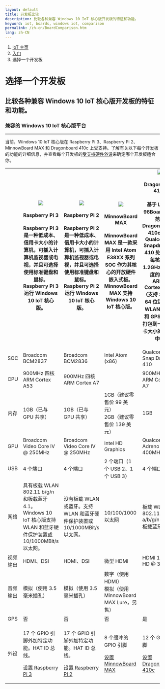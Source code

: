 ```yaml
---
layout: default
title: 开发板比较
description: 比较各种兼容 Windows 10 IoT 核心版开发板的特征和功能。
keyword: iot, boards, windows iot, comparison
permalink: /zh-cn/BoardComparison.htm
lang: zh-CN
---
```

<ol class="breadcrumb">
  <li>
    <a href="https://developer.microsoft.com/zh-cn/windows/iot">IoT 主页</a>
  </li>
  <li>
    <a href="{{site.baseurl}}/{{page.lang}}/GetStarted.htm">入门</a>
  </li>
  <li class="active">选择一个开发板</li>
</ol>
<h1 class="page-title"> 选择一个开发板 </h1>
<h2 class="subtext"> 比较各种兼容 Windows 10 IoT 核心版开发板的特征和功能。</h3>
<h3>兼容的 Windows 10 IoT 核心版平台</h3>
<hr>
<p> 当前，Windows 10 IoT 核心版在 Raspberry Pi 3、Raspberry Pi 2、MinnowBoard MAX 和 Dragonboard 410c 上受支持。了解有关以下每个开发板的功能的详细信息，并查看每个开发板的<a href="http://go.microsoft.com/fwlink/p/?linkID=532948">受支持硬件外设</a>来确定哪个开发板适合你。</p>
<table class="table table-striped maker-kit">
    <tr></tr>
    <tr>
	  <th style="width:20%"></th>
      <th style="width:20%">
	          <img src="{{site.baseurl}}/Resources/images/devices/RPi3_0.png">
        <h4>Raspberry Pi 3</h4>
        <p>Raspberry Pi 3 是一种低成本、信用卡大小的计算机，可插入计算机监视器或电视，并且可选择使用标准键盘和鼠标。 Raspberry Pi 3 运行 Windows 10 IoT 核心版。</p>
	  </th>
      <th style="width:20%">
        <img class="comparison-picture" src="{{site.baseurl}}/Resources/images/devices/RPi2_0.png">
        <h4>Raspberry Pi 2</h4>
        <p>Raspberry Pi 2 是一种低成本、信用卡大小的计算机，可插入计算机监视器或电视，并且可选择使用标准键盘和鼠标。 Raspberry Pi 2 运行 Windows 10 IoT 核心版。</p>
      </th>
      <th style="width:20%">
        <img class="comparison-picture" src="{{site.baseurl}}/Resources/images/devices/MBM_0.png">
        <h4>MinnowBoard MAX</h4>
        <p>MinnowBoard MAX 是一款采用 Intel Atom E38XX 系列 SOC 作为其核心的开放硬件嵌入式板。MinnowBoard MAX 支持 Windows 10 IoT 核心版。</p>
      </th>
      <th style="width:20%">
        <img class="comparison-picture" src="{{site.baseurl}}/Resources/images/devices/DB410c.png">
        <h4>DragonBoard 410c</h4>
        <p>基于 Linaro 96Boards™ 规范的 DragonBoard™ 410c 具有 Qualcomm® Snapdragon™ 410 处理器、每核最高 1.2GHz 时钟速度的四核 ARM® Cortex™ A53（支持 32 位和 64 位运行）。WLAN、蓝牙和 GPS，全部打包到一个信用卡大小的开发板中。</p>
      </th>
    </tr>
    <tr>
      <td>SOC</td>
      <td>Broadcom BCM2837</td>
      <td>Broadcom BCM2836</td>
      <td>Intel Atom (x86)</td>
      <td>Qualcomm Snap Dragon 410</td>
    </tr>
    <tr>
      <td>CPU</td>
      <td>900MHz 四核 ARM Cortex A53</td>
	  <td>900MHz 四核 ARM Cortex A7</td>
      <td></td>
      <td>900MHz 四核 ARM Cortex A7</td>
    </tr>
    <tr>
      <td>内存</td>
	  <td>1GB（已与 GPU 共享）</td>
      <td>1GB（已与 GPU 共享）</td>
      <td>
        1GB（建议零售价 99 美元）
        <br>
        2GB（建议零售价 139 美元）
      </td>
      <td>1GB</td>
    </tr>
    <tr>
      <td>GPU</td>
	  <td>Broadcom Video Core IV @ 250MHz</td>
      <td>Broadcom Video Core IV @ 250MHz</td>
      <td>Intel HD Graphics</td>
      <td>Qualcomm Adreno 306 @ 400MHz</td>
    </tr>
    <tr>
      <td>USB</td>
	  <td>4 个端口</td>
      <td>4 个端口</td>
      <td>2 个端口（1 个 USB 2、1 个 USB 3）</td>
      <td>4 个端口</td>
    </tr>
    <tr>
      <td>网络</td>
      <td>
        具有板载 WLAN 802.11 b/g/n 和板载蓝牙 4.1。
		<br>
		Windows 10 IoT 核心版支持 WLAN 和蓝牙硬件保护装置或 10/1000MBit/s 以太网。
	  </td>
      <td>没有板载 WLAN 或蓝牙。支持 WLAN 和蓝牙硬件保护装置或 10/1000MBit/s 以太网。</td>
      <td>10/100/1000 以太网</td>
      <td>
        板载 WLAN 802.11 a/b/g/n
        <br>
        板载蓝牙 4.1
      </td>
    </tr>
    <tr>
      <td>视频输出</td>
	  <td>HDMI、DSI</td>
      <td>HDMI、DSI</td>
      <td>微型 HDMI</td>
      <td>HDMI 1080p HD @ 30 fps</td>
    </tr>
    <tr>
      <td>音频输出</td>
	  <td>模拟（使用 3.5 毫米插孔）</td>
      <td>模拟（使用 3.5 毫米插孔）</td>
      <td>
        数字（使用 HDMI）
        <br>
        模拟（使用 MinnowBoard MAX Lure，另售）
      </td>
      <td></td>
    </tr>
    <tr>
      <td>GPS</td>
	  <td>否</td>
      <td>否</td>
      <td>否</td>
      <td>是</td>
    </tr>
    <tr>
      <td>
        外设
      </td>
      <td>
        <p>17 个 GPIO 引脚外加特定功能。HAT ID 总线。</p>
        <p><a href="{{site.baseurl}}/{{page.lang}}/GetStarted.htm">设置 Raspberry Pi 3</a></p>
      </td>	  
      <td>
        <p>17 个 GPIO 引脚外加特定功能。HAT ID 总线。</p>
        <p><a href="{{site.baseurl}}/{{page.lang}}/GetStarted.htm">设置 Raspberry Pi 2</a></p>
      </td>
      <td>
        <p>8 个缓冲的 GPIO 引脚</p>
        <p><a href="{{site.baseurl}}/{{page.lang}}/GetStarted.htm">设置 MinnowBoard MAX</a></p>
      </td>
      <td>
        <p>12 个 GPIO 引脚</p>
        <p><a href="{{site.baseurl}}/{{page.lang}}/GetStarted.htm">设置 DragonBoard 410c</a></p>
      </td>
    </tr>
</table>
